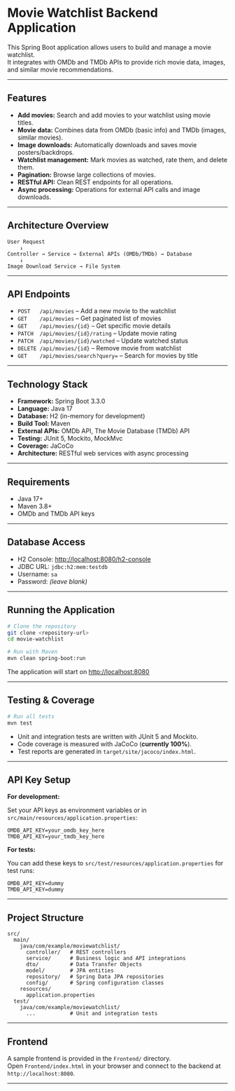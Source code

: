 # Movie Watchlist Backend Application

This Spring Boot application allows users to build and manage a movie watchlist.  
It integrates with OMDb and TMDb APIs to provide rich movie data, images, and similar movie recommendations.

---

## Features

- **Add movies:** Search and add movies to your watchlist using movie titles.
- **Movie data:** Combines data from OMDb (basic info) and TMDb (images, similar movies).
- **Image downloads:** Automatically downloads and saves movie posters/backdrops.
- **Watchlist management:** Mark movies as watched, rate them, and delete them.
- **Pagination:**  Browse large collections of movies.
- **RESTful API:** Clean REST endpoints for all operations.
- **Async processing:** Operations for external API calls and image downloads.

---

## Architecture Overview

```
User Request
    ↓
Controller → Service → External APIs (OMDb/TMDb) → Database
    ↓
Image Download Service → File System
```

---

## API Endpoints

- `POST   /api/movies`                – Add a new movie to the watchlist
- `GET    /api/movies`                – Get paginated list of movies
- `GET    /api/movies/{id}`           – Get specific movie details
- `PATCH  /api/movies/{id}/rating`    – Update movie rating
- `PATCH  /api/movies/{id}/watched`   – Update watched status
- `DELETE /api/movies/{id}`           – Remove movie from watchlist
- `GET    /api/movies/search?query=`  – Search for movies by title

---

## Technology Stack

- **Framework:** Spring Boot 3.3.0
- **Language:** Java 17
- **Database:** H2 (in-memory for development)
- **Build Tool:** Maven
- **External APIs:** OMDb API, The Movie Database (TMDb) API
- **Testing:** JUnit 5, Mockito, MockMvc
- **Coverage:** JaCoCo 
- **Architecture:** RESTful web services with async processing

---

## Requirements

- Java 17+
- Maven 3.8+
- OMDb and TMDb API keys

---

## Database Access

- H2 Console: [http://localhost:8080/h2-console](http://localhost:8080/h2-console)
- JDBC URL: `jdbc:h2:mem:testdb`
- Username: `sa`
- Password: *(leave blank)*

---

## Running the Application

```sh
# Clone the repository
git clone <repository-url>
cd movie-watchlist

# Run with Maven
mvn clean spring-boot:run
```

The application will start on [http://localhost:8080](http://localhost:8080)

---

## Testing & Coverage

```sh
# Run all tests
mvn test
```

- Unit and integration tests are written with JUnit 5 and Mockito.
- Code coverage is measured with JaCoCo (**currently 100%**).
- Test reports are generated in `target/site/jacoco/index.html`.

---

## API Key Setup

**For development:**

Set your API keys as environment variables or in `src/main/resources/application.properties`:

```
OMDB_API_KEY=your_omdb_key_here
TMDB_API_KEY=your_tmdb_key_here
```

**For tests:**

You can add these keys to `src/test/resources/application.properties` for test runs:

```
OMDB_API_KEY=dummy
TMDB_API_KEY=dummy
```

---

## Project Structure

```
src/
  main/
    java/com/example/moviewatchlist/
      controller/   # REST controllers
      service/      # Business logic and API integrations
      dto/          # Data Transfer Objects
      model/        # JPA entities
      repository/   # Spring Data JPA repositories
      config/       # Spring configuration classes
    resources/
      application.properties
  test/
    java/com/example/moviewatchlist/
      ...           # Unit and integration tests
```

---

## Frontend

A sample frontend is provided in the `Frontend/` directory.  
Open `Frontend/index.html` in your browser and connect to the backend at `http://localhost:8080`.

---






